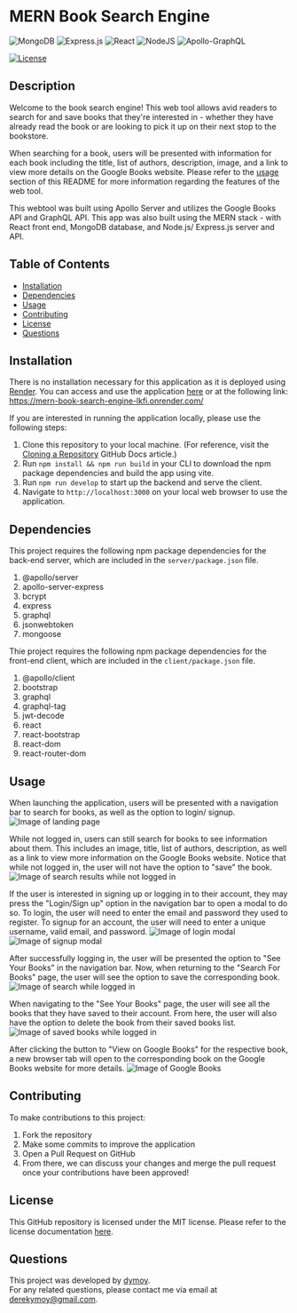 # MERN Book Search Engine

![MongoDB](https://img.shields.io/badge/MongoDB-%234ea94b.svg?style=for-the-badge&logo=mongodb&logoColor=white)
![Express.js](https://img.shields.io/badge/express.js-%23404d59.svg?style=for-the-badge&logo=express&logoColor=%2361DAFB)
![React](https://img.shields.io/badge/react-%2320232a.svg?style=for-the-badge&logo=react&logoColor=%2361DAFB)
![NodeJS](https://img.shields.io/badge/node.js-6DA55F?style=for-the-badge&logo=node.js&logoColor=white)
![Apollo-GraphQL](https://img.shields.io/badge/-ApolloGraphQL-311C87?style=for-the-badge&logo=apollo-graphql)

[![License](https://img.shields.io/badge/License-MIT-yellow.svg)](https://opensource.org/licenses/MIT)

## Description 

Welcome to the book search engine! This web tool allows avid readers to search for and save books that they're interested in - whether they have already read the book or are looking to pick it up on their next stop to the bookstore. 

When searching for a book, users will be presented with information for each book including the title, list of authors, description, image, and a link to view more details on the Google Books website. Please refer to the [usage](#usage) section of this README for more information regarding the features of the web tool.  

This webtool was built using Apollo Server and utilizes the Google Books API and GraphQL API. This app was also built using the MERN stack - with React front end, MongoDB database, and Node.js/ Express.js server and API. 

## Table of Contents 
- [Installation](#installation)
- [Dependencies](#dependencies)
- [Usage](#usage)
- [Contributing](#contributing)
- [License](#license)
- [Questions](#questions)
  
## Installation 
There is no installation necessary for this application as it is deployed using [Render](https://docs.render.com/). You can access and use the application [here](https://mern-book-search-engine-lkfi.onrender.com/) or at the following link: https://mern-book-search-engine-lkfi.onrender.com/

If you are interested in running the application locally, please use the following steps:
1. Clone this repository to your local machine. (For reference, visit the [Cloning a Repository](https://docs.github.com/en/repositories/creating-and-managing-repositories/cloning-a-repository) GitHub Docs article.)
2. Run `npm install && npm run build` in your CLI to download the npm package dependencies and build the app using vite.
3. Run `npm run develop` to start up the backend and serve the client.
4. Navigate to `http://localhost:3000` on your local web browser to use the application. 
  
## Dependencies
This project requires the following npm package dependencies for the back-end server, which are included in the `server/package.json` file.
1. @apollo/server
2. apollo-server-express
3. bcrypt
4. express
5. graphql
6. jsonwebtoken
7. mongoose

Thie project requires the following npm package dependencies for the front-end client, which are included in the `client/package.json` file.

1. @apollo/client
2. bootstrap
3. graphql
4. graphql-tag
5. jwt-decode
6. react
7. react-bootstrap
8. react-dom
9. react-router-dom

## Usage 
When launching the application, users will be presented with a navigation bar to search for books, as well as the option to login/ signup. 
![Image of landing page](./Assets/imgs/loggedout_search.png)  


While not logged in, users can still search for books to see information about them. This includes an image, title, list of authors, description, as well as a link to view more information on the Google Books website. Notice that while not logged in, the user will not have the option to "save" the book. 
![Image of search results while not logged in](./Assets/imgs/search_results.png)  


If the user is interested in signing up or logging in to their account, they may press the "Login/Sign up" option in the navigation bar to open a modal to do so. To login, the user will need to enter the email and password they used to register. To signup for an account, the user will need to enter a unique username, valid email, and password.
![Image of login modal](./Assets/imgs/login_modal.png)
![Image of signup modal](./Assets/imgs/signup_modal.png)  


After successfully logging in, the user will be presented the option to "See Your Books" in the navigation bar. Now, when returning to the "Search For Books" page, the user will see the option to save the corresponding book. 
![Image of search while logged in](./Assets/imgs/book_saved.png)  


When navigating to the "See Your Books" page, the user will see all the books that they have saved to their account. From here, the user will also have the option to delete the book from their saved books list. 
![Image of saved books while logged in](./Assets/imgs/saved_books.png)  


After clicking the button to "View on Google Books" for the respective book, a new browser tab will open to the corresponding book on the Google Books website for more details. 
![Image of Google Books](./Assets/imgs/link_to_google.png)

## Contributing
To make contributions to this project:  
1. Fork the repository  
2. Make some commits to improve the application
3. Open a Pull Request on GitHub
4. From there, we can discuss your changes and merge the pull request once your contributions have been approved!

## License 
This GitHub repository is licensed under the MIT license. Please refer to the license documentation [here](https://opensource.org/licenses/MIT).
  
## Questions
This project was developed by [dymoy](https://github.com/dymoy).  
For any related questions, please contact me via email at <derekymoy@gmail.com>.
